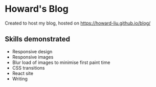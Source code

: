 # Howard's Blog

Created to host my blog, hosted on https://howard-liu.github.io/blog/

## Skills demonstrated
- Responsive design
- Responsive images
- Blur load of images to minimise first paint time
- CSS transitions
- React site
- Writing
